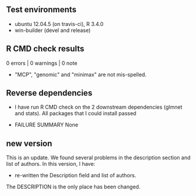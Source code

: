 ## Test environments
* ubuntu 12.04.5 (on travis-ci), R 3.4.0
* win-builder (devel and release)

## R CMD check results

0 errors | 0 warnings | 0 note

* "MCP", "genomic" and "minimax" are not mis-spelled.

## Reverse dependencies

* I have run R CMD check on the 2 downstream dependencies (glmnet and stats).
  All packages that I could install passed 
  
* FAILURE SUMMARY
  None

## new version
This is an update. We found several problems in the description section and list of authors. 
In this version, I have:
* re-written the Description field and list of authors.

The DESCRIPTION is the only place has been changed.
